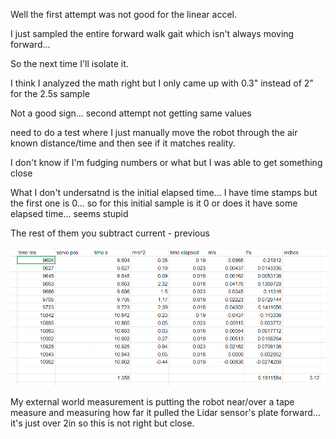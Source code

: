 Well the first attempt was not good for the linear accel.

I just sampled the entire forward walk gait which isn't always moving forward...

So the next time I'll isolate it.

I think I analyzed the math right but I only came up with 0.3" instead of 2" for the 2.5s sample

Not a good sign... second attempt not getting same values

need to do a test where I just manually move the robot through the air known distance/time and then see if it matches reality.

I don't know if I'm fudging numbers or what but I was able to get something close

What I don't undersatnd is the initial elapsed time... I have time stamps but the first one is 0... so for this initial sample is it 0 or does it have some elapsed time... seems stupid

The rest of them you subtract current - previous

<img src="../../media/03-03-2022--ex-accel.PNG" width="800"/>

My external world measurement is putting the robot near/over a tape measure and measuring how far it pulled the Lidar sensor's plate forward... it's just over 2in so this is not right but close.

